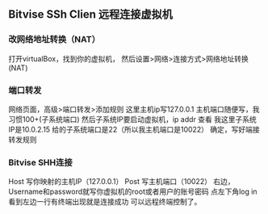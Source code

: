 ## Bitvise SSh Clien 远程连接虚拟机
### 改网络地址转换（NAT）
打开virtualBox，找到你的虚拟机，
然后设置>网络>连接方式>网络地址转换(NAT)

### 端口转发
网络页面，高级>端口转发>添加规则
这里主机ip写127.0.0.1 主机端口随便写，我习惯100+(子系统端口)
然后子系统IP要启动虚拟机，ip addr 查看
我这里子系统IP是10.0.2.15 给的子系统端口是22（所以我主机端口是10022）
确定，写好端接转发规则
### Bitvise SHH连接
Host 写你映射的主机IP（127.0.0.1）
Post 写主机端口（10022）
右边，Username和password就写你虚拟机的root或者用户的账号密码
点左下角log in
看到左边一行有终端出现就是连接成功
可以远程终端控制了。